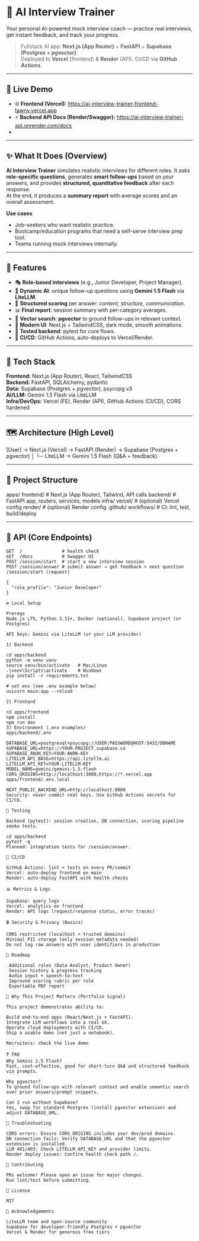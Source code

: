 # 🎯 AI Interview Trainer

Your personal AI-powered mock interview coach — practice real interviews, get instant feedback, and track your progress.
> Fullstack AI app: **Next.js (App Router)** + **FastAPI** + **Supabase (Postgres + pgvector)**.  
> Deployed to **Vercel** (frontend) & **Render** (API). CI/CD via **GitHub Actions**.

---

## 🚀 Live Demo

- 🌐 **Frontend (Vercel):** https://ai-interview-trainer-frontend-tawny.vercel.app  
- ⚡ **Backend API Docs (Render/Swagger):** https://ai-interview-trainer-api.onrender.com/docs
- 
---

## ✨ What It Does (Overview)

**AI Interview Trainer** simulates realistic interviews for different roles. It asks **role-specific questions**, generates **smart follow-ups** based on your answers, and provides **structured, quantitative feedback** after each response.  
At the end, it produces a **summary report** with average scores and an overall assessment.

**Use cases**
- Job-seekers who want realistic practice.
- Bootcamp/education programs that need a self-serve interview prep tool.
- Teams running mock interviews internally.

---

## 🔑 Features

- 🎭 **Role-based interviews** (e.g., Junior Developer, Project Manager).
- 🤖 **Dynamic AI**: unique follow-up questions using **Gemini 1.5 Flash** via **LiteLLM**.
- 📝 **Structured scoring** per answer: *content, structure, communication*.
- 📊 **Final report**: session summary with per-category averages.
- 🔎 **Vector search**: **pgvector** to ground follow-ups in relevant context.
- 🌙 **Modern UI**: Next.js + TailwindCSS, dark mode, smooth animations.
- 🧪 **Tested backend**: pytest for core flows.
- 🔄 **CI/CD**: GitHub Actions, auto-deploys to Vercel/Render.

---

## 🧰 Tech Stack

**Frontend:** Next.js (App Router), React, TailwindCSS  
**Backend:** FastAPI, SQLAlchemy, pydantic  
**Data:** Supabase (Postgres + pgvector), psycopg v3  
**AI/LLM:** Gemini 1.5 Flash via LiteLLM  
**Infra/DevOps:** Vercel (FE), Render (API), GitHub Actions (CI/CD), CORS hardened

---

## 🗺️ Architecture (High Level)

[User] → Next.js (Vercel) → FastAPI (Render) → Supabase (Postgres + pgvector)
│
└─ LiteLLM → Gemini 1.5 Flash (Q&A + feedback)

---

## 📂 Project Structure

apps/
frontend/ # Next.js (App Router), Tailwind, API calls
backend/ # FastAPI app, routers, services, models
infra/
vercel/ # (optional) Vercel config
render/ # (optional) Render config
.github/
workflows/ # CI: lint, test, build/deploy

---

## 🔌 API (Core Endpoints)

```http
GET  /               # health check
GET  /docs           # Swagger UI
POST /session/start  # start a new interview session
POST /session/answer # submit answer → get feedback + next question
/session/start (request)

{
  "role_profile": "Junior Developer"
}

⚙️ Local Setup

Prereqs
Node.js LTS, Python 3.11+, Docker (optional), Supabase project (or Postgres)

API keys: Gemini via LiteLLM (or your LLM provider)

1) Backend

cd apps/backend
python -m venv venv
source venv/bin/activate   # Mac/Linux
.\venv\Scripts\activate    # Windows
pip install -r requirements.txt

# set env (see .env example below)
uvicorn main:app --reload

2) Frontend

cd apps/frontend
npm install
npm run dev
3) Environment (.env examples)
apps/backend/.env

DATABASE_URL=postgresql+psycopg://USER:PASSWORD@HOST:5432/DBNAME
SUPABASE_URL=https://YOUR-PROJECT.supabase.co
SUPABASE_ANON_KEY=YOUR-ANON-KEY
LITELLM_API_BASE=https://api.litellm.ai
LITELLM_API_KEY=YOUR-LITELLM-KEY
MODEL_NAME=gemini/gemini-1.5-flash
CORS_ORIGINS=http://localhost:3000,https://*.vercel.app
apps/frontend/.env.local

NEXT_PUBLIC_BACKEND_URL=http://localhost:8000
Security: never commit real keys. Use GitHub Actions secrets for CI/CD.

🧪 Testing

Backend (pytest): session creation, DB connection, scoring pipeline smoke tests.

cd apps/backend
pytest -q
Planned: integration tests for /session/answer.

🔄 CI/CD

GitHub Actions: lint + tests on every PR/commit
Vercel: auto-deploy frontend on main
Render: auto-deploy FastAPI with health checks

📊 Metrics & Logs

Supabase: query logs
Vercel: analytics on frontend
Render: API logs (request/response status, error traces)

🔒 Security & Privacy (Basics)

CORS restricted (localhost + trusted domains)
Minimal PII storage (only session metadata needed)
Do not log raw answers with user identifiers in production

🧭 Roadmap

 Additional roles (Data Analyst, Product Owner)
 Session history & progress tracking
 Audio input + speech-to-text
 Improved scoring rubric per role
 Exportable PDF report

🧠 Why This Project Matters (Portfolio Signal)

This project demonstrates ability to:

Build end-to-end apps (React/Next.js + FastAPI).
Integrate LLM workflows into a real UX.
Operate cloud deployments with CI/CD.
Ship a usable demo (not just a notebook).

Recruiters: check the live demo

❓ FAQ
Why Gemini 1.5 Flash?
Fast, cost-effective, good for short-turn Q&A and structured feedback via prompts.

Why pgvector?
To ground follow-ups with relevant context and enable semantic search over prior answers/prompt snippets.

Can I run without Supabase?
Yes, swap for standard Postgres (install pgvector extension) and adjust DATABASE_URL.

🧩 Troubleshooting

CORS errors: Ensure CORS_ORIGINS includes your dev/prod domains.
DB connection fails: Verify DATABASE_URL and that the pgvector extension is installed.
LLM 401/403: Check LITELLM_API_KEY and provider limits.
Render deploy issues: Confirm health check path /.

🤝 Contributing

PRs welcome! Please open an issue for major changes.
Run lint/test before submitting.

📜 License

MIT

🙌 Acknowledgements

LiteLLM team and open-source community
Supabase for developer-friendly Postgres + pgvector
Vercel & Render for generous free tiers

